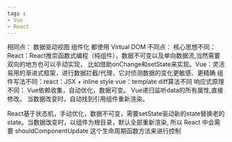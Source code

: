 ```yaml
---
tags : 
- Vue
- React
---
```



相同点：
	数据驱动视图
	组件化
	都使用 Virtual DOM
不同点：
	核心思想不同：React：React推崇函数式编程（纯组件），数据不可变以及单向数据流,当然需要双向的地方也可以手动实现， 比如借助onChange和setState来实现。Vue：灵活易用的渐进式框架，进行数据拦截/代理，它对侦测数据的变化更敏感、更精确
	组件写法不同：react：JSX + inline style vue：template
	diff算法不同
	响应式原理不同：
Vue依赖收集，自动优化，数据可变。
Vue递归监听data的所有属性,直接修改。
当数据改变时，自动找到引用组件重新渲染。

React基于状态机，手动优化，数据不可变，需要setState驱动新的state替换老的state。当数据改变时，以组件为根目录，默认全部重新渲染, 所以 React 中会需要 shouldComponentUpdate 这个生命周期函数方法来进行控制